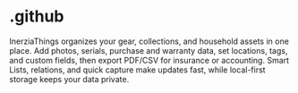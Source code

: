 # .github
InerziaThings organizes your gear, collections, and household assets in one place. Add photos, serials, purchase and warranty data, set locations, tags, and custom fields, then export PDF/CSV for insurance or accounting. Smart Lists, relations, and quick capture make updates fast, while local-first storage keeps your data private.

